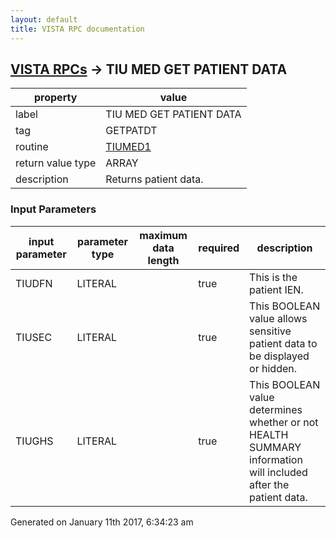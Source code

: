 ```yaml
---
layout: default
title: VISTA RPC documentation
---
```




## [VISTA RPCs](TableOfContent.md) &#8594; TIU MED GET PATIENT DATA 

 property | value 
--- | --- 
 label | TIU MED GET PATIENT DATA
 tag | GETPATDT
 routine | [TIUMED1](http://code.osehra.org/dox/Routine_TIUMED1_source.html)
 return value type | ARRAY
 description | Returns patient data.

### Input Parameters

| input parameter | parameter type | maximum data length | required | description | 
| --- | --- | --- | --- | --- | 
| TIUDFN | LITERAL |  | true | This is the patient IEN. | 
| TIUSEC | LITERAL |  | true | This BOOLEAN value allows sensitive patient data to be displayed or hidden. | 
| TIUGHS | LITERAL |  | true | This BOOLEAN value determines whether or not HEALTH SUMMARY information will included after the patient data. | 




Generated on January 11th 2017, 6:34:23 am